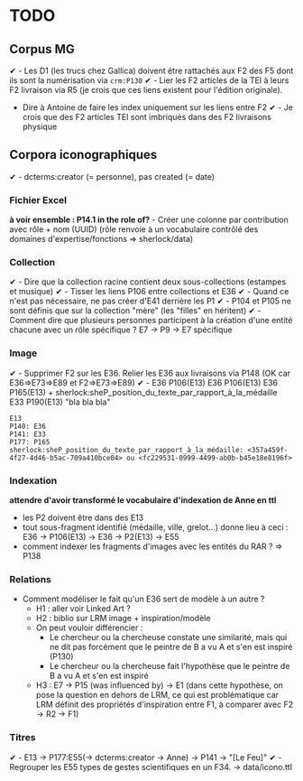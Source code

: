 # TODO

## Corpus MG

✔ - Les D1 (les trucs chez Gallica) doivent être rattachés aux F2 des F5 dont ils sont la numérisation via `crm:P130`
✔ - Lier les F2 articles de la TEI à leurs F2 livraison via R5 (je crois que ces liens existent pour l'édition originale).
- Dire à Antoine de faire les index uniquement sur les liens entre F2
✔ - Je crois que des F2 articles TEI sont imbriqués dans des F2 livraisons physique

## Corpora iconographiques 

✔ - dcterms:creator (= personne), pas created (= date)

### Fichier Excel 

**à voir ensemble : P14.1 in the role of?**  - Créer une colonne par contribution avec rôle + nom (UUID) (rôle renvoie à un vocabulaire contrôlé des domaines d'expertise/fonctions => sherlock/data)

### Collection 

✔ - Dire que la collection racine contient deux sous-collections (estampes et musique) 
✔ - Tisser les liens P106 entre collections et E36 
✔ - Quand ce n'est pas nécessaire, ne pas créer d'E41 derrière les P1 
✔ - P104 et P105 ne sont définis que sur la collection "mère" (les "filles" en héritent) 
✔ - Comment dire que plusieurs personnes participent à la création d'une entité chacune avec un rôle spécifique ? E7 -> P9 -> E7 spécifique

### Image 

✔ - Supprimer F2 sur les E36. Relier les E36 aux livraisons via P148 (OK car E36=>E73=>E89 et F2=>E73=>E89)
✔ - E36
    P106(E13)
        E36
            P106(E13)
                E36
                    P165(E13) + sherlock:sheP_position_du_texte_par_rapport_à_la_médaille
                        E33
                            P190(E13)
                                "bla bla bla"

    E13
    P140: E36
    P141: E33
    P177: P165
    sherlock:sheP_position_du_texte_par_rapport_à_la_médaille: <357a459f-4f27-4d46-b5ac-709a410bce04> ou <fc229531-0999-4499-ab0b-b45e18e8196f>

### Indexation

**attendre d'avoir transformé le vocabulaire d'indexation de Anne en ttl** 

- les P2 doivent être dans des E13
- tout sous-fragment identifié (médaille, ville, grelot…) donne lieu à ceci : E36 -> P106(E13) -> E36 -> P2(E13) -> E55 
- comment indexer les fragments d'images avec les entités du RAR ? => P138

### Relations

- Comment modéliser le fait qu'un E36 sert de modèle à un autre ? 
    - H1 : aller voir Linked Art ?
    - H2 : biblio sur LRM image + inspiration/modèle
    - On peut vouloir différencier :
        - Le chercheur ou la chercheuse constate une similarité, mais qui ne dit pas forcément que le peintre de B a vu A et s'en est inspiré (P130)
        - Le chercheur ou la chercheuse fait l'hypothèse que le peintre de B a vu A et s'en est inspiré
    - H3 : E7 -> P15 (was influenced by) -> E1 (dans cette hypothèse, on pose la question en dehors de LRM, ce qui est problématique car LRM définit des propriétés d'inspiration entre F1, à comparer avec F2 -> R2 -> F1)

### Titres

✔ - E13 -> P177:E55(-> dcterms:creator -> Anne)
      -> P141 -> "[Le Feu]"
✔ - Regrouper les E55 types de gestes scientifiques en un F34. -> data/icono.ttl
